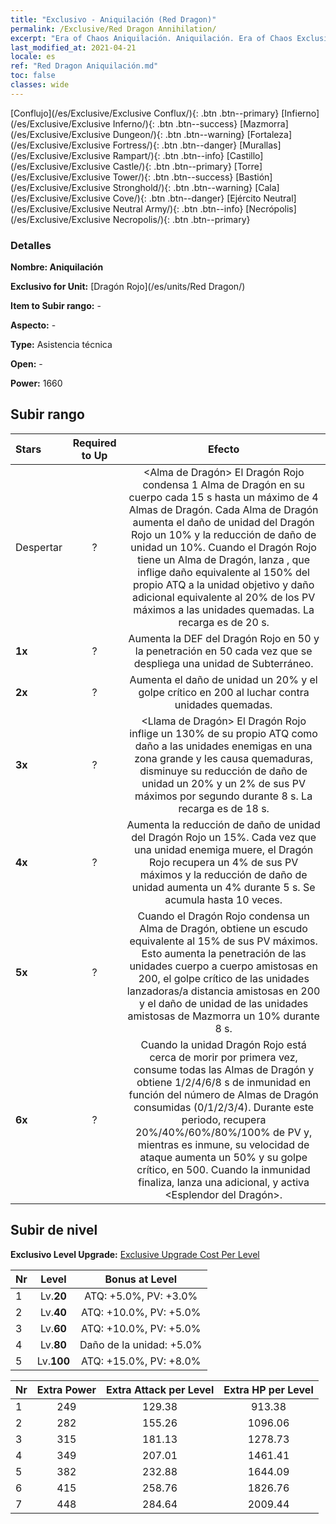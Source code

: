 ```yaml
---
title: "Exclusivo - Aniquilación (Red Dragon)"
permalink: /Exclusive/Red Dragon Annihilation/
excerpt: "Era of Chaos Aniquilación. Aniquilación. Era of Chaos Exclusivo Aniquilación. Dragón Rojo Exclusivo."
last_modified_at: 2021-04-21
locale: es
ref: "Red Dragon Aniquilación.md"
toc: false
classes: wide
---
```

 [Conflujo](/es/Exclusive/Exclusive Conflux/){: .btn .btn--primary} [Infierno](/es/Exclusive/Exclusive Inferno/){: .btn .btn--success} [Mazmorra](/es/Exclusive/Exclusive Dungeon/){: .btn .btn--warning} [Fortaleza](/es/Exclusive/Exclusive Fortress/){: .btn .btn--danger} [Murallas](/es/Exclusive/Exclusive Rampart/){: .btn .btn--info} [Castillo](/es/Exclusive/Exclusive Castle/){: .btn .btn--primary} [Torre](/es/Exclusive/Exclusive Tower/){: .btn .btn--success} [Bastión](/es/Exclusive/Exclusive Stronghold/){: .btn .btn--warning} [Cala](/es/Exclusive/Exclusive Cove/){: .btn .btn--danger} [Ejército Neutral](/es/Exclusive/Exclusive Neutral Army/){: .btn .btn--info} [Necrópolis](/es/Exclusive/Exclusive Necropolis/){: .btn .btn--primary} 

### Detalles
 **Nombre: Aniquilación** 

 **Exclusivo for Unit:** [Dragón Rojo](/es/units/Red Dragon/) 

 **Item to Subir rango:** -

 **Aspecto:** -

 **Type:** Asistencia técnica

 **Open:** -

 **Power:** 1660

## Subir rango

  |     Stars    |  Required to Up | Efecto |
  |:-------------|:---------------:|:---------------:|
  |  Despertar  | ? | <Alma de Dragón> El Dragón Rojo condensa 1 Alma de Dragón en su cuerpo cada 15 s hasta un máximo de 4 Almas de Dragón. Cada Alma de Dragón aumenta el daño de unidad del Dragón Rojo un 10% y la reducción de daño de unidad un 10%. Cuando el Dragón Rojo tiene un Alma de Dragón, lanza <Llama Infernal>, que inflige daño equivalente al 150% del propio ATQ a la unidad objetivo y daño adicional equivalente al 20% de los PV máximos a las unidades quemadas. La recarga es de 20 s. |
  | **1x** <i class="fas fa-star"/> | ? | Aumenta la DEF del Dragón Rojo en 50 y la penetración en 50 cada vez que se despliega una unidad de Subterráneo. |
  | **2x** <i class="fas fa-star"/> | ? | Aumenta el daño de unidad un 20% y el golpe crítico en 200 al luchar contra unidades quemadas. |
  | **3x** <i class="fas fa-star"/> | ? | <Llama de Dragón> El Dragón Rojo inflige un 130% de su propio ATQ como daño a las unidades enemigas en una zona grande y les causa quemaduras, disminuye su reducción de daño de unidad un 20% y un 2% de sus PV máximos por segundo durante 8 s. La recarga es de 18 s. |
  | **4x** <i class="fas fa-star"/> | ? | Aumenta la reducción de daño de unidad del Dragón Rojo un 15%. Cada vez que una unidad enemiga muere, el Dragón Rojo recupera un 4% de sus PV máximos y la reducción de daño de unidad aumenta un 4% durante 5 s. Se acumula hasta 10 veces. |
  | **5x** <i class="fas fa-star"/> | ? | Cuando el Dragón Rojo condensa un Alma de Dragón, obtiene un escudo equivalente al 15% de sus PV máximos. Esto aumenta la penetración de las unidades cuerpo a cuerpo amistosas en 200, el golpe crítico de las unidades lanzadoras/a distancia amistosas en 200 y el daño de unidad de las unidades amistosas de Mazmorra un 10% durante 8 s. |
  | **6x** <i class="fas fa-star"/> | ? | <Renacer Ardiente> Cuando la unidad Dragón Rojo está cerca de morir por primera vez, consume todas las Almas de Dragón y obtiene 1/2/4/6/8 s de inmunidad en función del número de Almas de Dragón consumidas (0/1/2/3/4). Durante este periodo, recupera 20%/40%/60%/80%/100% de PV y, mientras es inmune, su velocidad de ataque aumenta un 50% y su golpe crítico, en 500. Cuando la inmunidad finaliza, lanza una <Llamarada ardiente> adicional, y activa <Esplendor del Dragón>. |


## Subir de nivel
 **Exclusivo Level Upgrade:** [Exclusive Upgrade Cost Per Level](/Exclusive/ExclusiveUpgradeCostPerLevel/)

  |  Nr  |   Level  | Bonus at Level |
  |:-----|:--------:|:--------------:|
  | 1 | Lv.**20** | ATQ: +5.0%, PV: +3.0% |
  | 2 | Lv.**40** | ATQ: +10.0%, PV: +5.0% |
  | 3 | Lv.**60** | ATQ: +10.0%, PV: +5.0% |
  | 4 | Lv.**80** | Daño de la unidad: +5.0% |
  | 5 | Lv.**100** | ATQ: +15.0%, PV: +8.0% |


  |  Nr  |  Extra Power | Extra Attack per Level | Extra HP per Level |
  |:-----|:--------:|:--------:|:--------:|
  | 1 | 249 | 129.38 | 913.38 |
  | 2 | 282 | 155.26 | 1096.06 |
  | 3 | 315 | 181.13 | 1278.73 |
  | 4 | 349 | 207.01 | 1461.41 |
  | 5 | 382 | 232.88 | 1644.09 |
  | 6 | 415 | 258.76 | 1826.76 |
  | 7 | 448 | 284.64 | 2009.44 |


